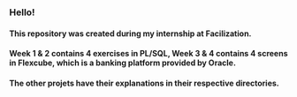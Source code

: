 ### Hello! 
#### This repository was created during my internship at Facilization.
#### Week 1 & 2 contains 4 exercises in PL/SQL, Week 3 & 4 contains 4 screens in Flexcube, which is a banking platform provided by Oracle.
#### The other projets have their explanations in their respective directories.
